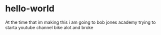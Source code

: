 # hello-world

At the time that im making this i am
going to bob jones academy
trying to starta youtube channel
bike alot
and broke
